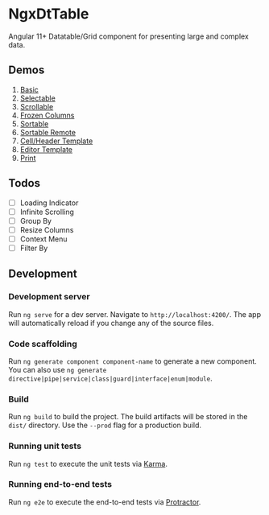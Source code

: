 # NgxDtTable

Angular 11+ Datatable/Grid component for presenting large and complex data.

## Demos

1. [Basic](https://luisvt.github.io/ngx-dt-table/#/basic)
2. [Selectable](https://luisvt.github.io/ngx-dt-table/#/selectable)
3. [Scrollable](https://luisvt.github.io/ngx-dt-table#/scrollable)
4. [Frozen Columns](https://luisvt.github.io/ngx-dt-table/#/frozen-columns)
5. [Sortable](https://luisvt.github.io/ngx-dt-table/#/Sortable)
6. [Sortable Remote](https://luisvt.github.io/ngx-dt-table#/sortable-remote)
7. [Cell/Header Template](https://luisvt.github.io/ngx-dt-table/#/cell-template)
8. [Editor Template](https://luisvt.github.io/ngx-dt-table/#/editor-template)
9. [Print](https://luisvt.github.io/ngx-dt-table/#/print)

## Todos

* [ ] Loading Indicator
* [ ] Infinite Scrolling
* [ ] Group By
* [ ] Resize Columns
* [ ] Context Menu
* [ ] Filter By

## Development

### Development server

Run `ng serve` for a dev server. Navigate to `http://localhost:4200/`. The app will automatically reload if you change any of the source files.

### Code scaffolding

Run `ng generate component component-name` to generate a new component. You can also use `ng generate directive|pipe|service|class|guard|interface|enum|module`.

### Build

Run `ng build` to build the project. The build artifacts will be stored in the `dist/` directory. Use the `--prod` flag for a production build.

### Running unit tests

Run `ng test` to execute the unit tests via [Karma](https://karma-runner.github.io).

### Running end-to-end tests

Run `ng e2e` to execute the end-to-end tests via [Protractor](http://www.protractortest.org/).
